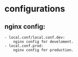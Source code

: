 # configurations

## nginx config:
	- local.conf/local.conf.dev:
		nginx config for develoment.
	- local.conf.prod:
		nginx config for production.